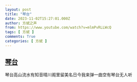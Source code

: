 ```yaml
---
layout: post
title: "琴台"
date: 2023-11-02T15:27:01.000Z
author: 方斌之声
from: https://www.youtube.com/watch?v=mlmPvRLLWcQ
tags: [ 方斌 ]
comments: True
categories: [ 方斌 ]
---
```

<!--1698938821000-->
[琴台](https://www.youtube.com/watch?v=mlmPvRLLWcQ)
------

<div>
琴台高山流水有知音晴川阁里留美名日今我来弹一曲空有琴台无人听
</div>
